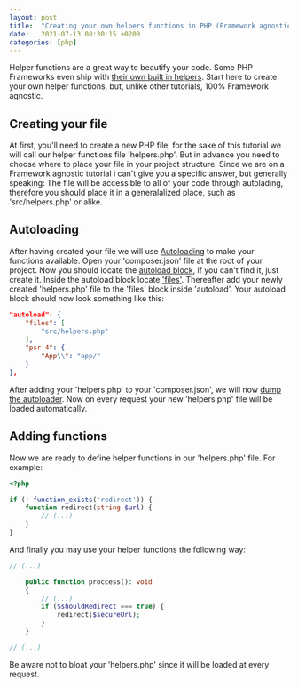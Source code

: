 ```yaml
---
layout: post
title:  "Creating your own helpers functions in PHP (Framework agnostic)"
date:   2021-07-13 08:30:15 +0200
categories: [php]
---
```


Helper functions are a great way to beautify your code. Some PHP Frameworks even ship with [their own built in helpers](https://laravel.com/docs/8.x/helpers). Start here to create your own helper functions, but, unlike other tutorials, 100% Framework agnostic.

## Creating your file
At first, you'll need to create a new PHP file, for the sake of this tutorial we will call our helper functions file 'helpers.php'. But in advance you need to choose where to place your file in your project structure. Since we are on a Framework agnostic tutorial i can't give you a specific answer, but generally speaking: The file will be accessible to all of your code through autolading, therefore you should place it in a generalalized place, such as 'src/helpers.php' or alike.

## Autoloading
After having created your file we will use [Autoloading](https://www.php.net/manual/en/language.oop5.autoload.php) to make your functions available. Open your 'composer.json' file at the root of your project. Now you should locate the [autoload block](https://getcomposer.org/doc/04-schema.md#autoload), if you can't find it, just create it. Inside the autoload block locate ['files'](https://getcomposer.org/doc/04-schema.md#files). Thereafter add your newly created 'helpers.php' file to the 'files' block inside 'autoload'. Your autoload block should now look something like this:

```json
"autoload": {
    "files": [
        "src/helpers.php"
    ],
    "psr-4": {
        "App\\": "app/"
    }
},
```

After adding your 'helpers.php' to your 'composer.json', we will now [dump the autoloader](https://getcomposer.org/doc/03-cli.md#dump-autoload-dumpautoload-). Now on every request your new 'helpers.php' file will be loaded automatically.

## Adding functions
Now we are ready to define helper functions in our 'helpers.php' file. For example:

```php
<?php

if (! function_exists('redirect')) {
    function redirect(string $url) {
        // (...)
    }
}
```

And finally you may use your helper functions the following way:

```php
// (...)

    public function proccess(): void
    {
        // (...)
        if ($shouldRedirect === true) {
            redirect($secureUrl);
        }
    }

// (...)
```

Be aware not to bloat your 'helpers.php' since it will be loaded at every request.
